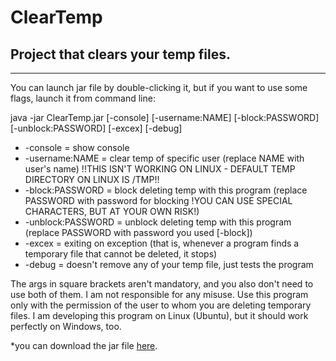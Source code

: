 # ClearTemp
Project that clears your temp files.
-
---
You can launch jar file by double-clicking it, but if you want to use some flags, launch it from command line:

java -jar ClearTemp.jar [-console] [-username:NAME] [-block:PASSWORD] [-unblock:PASSWORD] [-excex] [-debug]


- -console = show console
- -username:NAME = clear temp of specific user (replace NAME with user's name) !!THIS ISN'T WORKING ON LINUX - DEFAULT TEMP DIRECTORY ON LINUX IS /TMP!!
- -block:PASSWORD = block deleting temp with this program (replace PASSWORD with password for blocking !YOU CAN USE SPECIAL CHARACTERS, BUT AT YOUR OWN RISK!)
- -unblock:PASSWORD = unblock deleting temp with this program (replace PASSWORD with password you used [-block])
- -excex = exiting on exception (that is, whenever a program finds a temporary file that cannot be deleted, it stops)
- -debug = doesn't remove any of your temp file, just tests the program


The args in square brackets aren't mandatory, and you also don't need to use both of them. I am not responsible for any misuse. Use this program only with the permission of the user to whom you are deleting temporary files. I am developing this program on Linux (Ubuntu), but it should work perfectly on Windows, too.


*you can download the jar file [here](https://github.com/ENGO150/ClearTemp/releases).